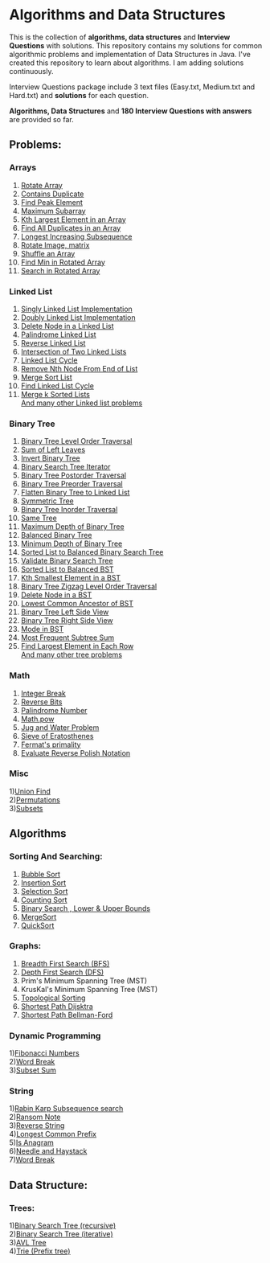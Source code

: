 # Algorithms and Data Structures
This is the collection of **algorithms, data structures** and **Interview Questions** with solutions.
This repository contains my solutions for common algorithmic problems and implementation of Data Structures in Java.
I've created this repository to learn about algorithms. I am adding solutions continuously.   

Interview Questions package include 3 text files (Easy.txt, Medium.txt and Hard.txt) and **solutions** for each question.      

**Algorithms,  Data Structures** and **180 Interview Questions with answers** are provided so far.

## Problems:
  
### Arrays
1) [Rotate Array](https://github.com/sherxon/AlgoDS/blob/master/src/interviewquestions/easy/RotateArray.java)      
2) [Contains Duplicate](https://github.com/sherxon/AlgoDS/blob/master/src/interviewquestions/easy/ContainsDuplicate.java)  
3) [Find Peak Element](https://github.com/sherxon/AlgoDS/blob/master/src/interviewquestions/medium/FindPeakElement.java)  
4) [Maximum Subarray](https://github.com/sherxon/AlgoDS/blob/master/src/interviewquestions/medium/MaximumSubarray.java)  
5) [Kth Largest Element in an Array](https://github.com/sherxon/AlgoDS/blob/master/src/interviewquestions/medium/KthLargestElementinanArray.java)  
6) [Find All Duplicates in an Array](https://github.com/sherxon/AlgoDS/blob/master/src/interviewquestions/medium/FindAllDuplicatesinanArray.java)  
7) [Longest Increasing Subsequence](https://github.com/sherxon/AlgoDS/blob/master/src/interviewquestions/medium/MaxIncreasingSubsequence.java)  
8) [Rotate Image, matrix](https://github.com/sherxon/AlgoDS/blob/master/src/interviewquestions/medium/RotateImage.java)  
9) [Shuffle an Array](https://github.com/sherxon/AlgoDS/blob/master/src/interviewquestions/medium/ShuffleanArray.java)  
10) [Find Min in Rotated Array](https://github.com/sherxon/AlgoDS/blob/master/src/interviewquestions/medium/FindMinimuminRotatedSortedArray.java)  
11) [Search in Rotated Array](https://github.com/sherxon/AlgoDS/blob/master/src/interviewquestions/medium/SearchinRotatedSortedArray.java)  
  

### Linked List
1) [Singly Linked List Implementation](https://github.com/sherxon/AlgoDS/blob/master/src/ds/LinkedList.java)  
1) [Doubly Linked List Implementation](https://github.com/sherxon/AlgoDS/blob/master/src/ds/DoublyLinkedList.java)  
3) [Delete Node in a Linked List](https://github.com/sherxon/AlgoDS/blob/master/src/interviewquestions/easy/DeleteNodeSingleLinkedList.java)  
4) [Palindrome Linked List](https://github.com/sherxon/AlgoDS/blob/master/src/interviewquestions/easy/PalindromeLinkedList.java)  
5) [Reverse Linked List](https://github.com/sherxon/AlgoDS/blob/master/src/interviewquestions/easy/ReverseLinkedList.java)  
6) [Intersection of Two Linked Lists](https://github.com/sherxon/AlgoDS/blob/master/src/interviewquestions/easy/IntersectionofTwoLinkedLists.java)  
7) [Linked List Cycle](https://github.com/sherxon/AlgoDS/blob/master/src/interviewquestions/easy/LinkedListCycle.java)  
8) [Remove Nth Node From End of List](https://github.com/sherxon/AlgoDS/blob/master/src/interviewquestions/easy/RemoveNthNodeFromEndofList.java)   
9) [Merge Sort List](https://github.com/sherxon/AlgoDS/blob/master/src/interviewquestions/medium/SortList.java)  
10) [Find Linked List Cycle](https://github.com/sherxon/AlgoDS/blob/master/src/interviewquestions/medium/LinkedListCycle2.java)  
11) [Merge k Sorted Lists](https://github.com/sherxon/AlgoDS/blob/master/src/interviewquestions/medium/MergekSortedLists.java)   
 [And many other Linked list problems](https://github.com/sherxon/AlgoDS/tree/master/src/interviewquestions)
 
### Binary Tree
1) [Binary Tree Level Order Traversal](https://github.com/sherxon/AlgoDS/blob/master/src/interviewquestions/easy/BinaryTreeLevelOrderTraversal.java)  
2) [Sum of Left Leaves](https://github.com/sherxon/AlgoDS/blob/master/src/interviewquestions/easy/SumofLeftLeaves.java)  
3) [Invert Binary Tree](https://github.com/sherxon/AlgoDS/blob/master/src/interviewquestions/easy/InvertBinaryTree.java)  
4) [Binary Search Tree Iterator](https://github.com/sherxon/AlgoDS/blob/master/src/interviewquestions/medium/BinarySearchTreeIterator.java)  
5) [Binary Tree Postorder Traversal](https://github.com/sherxon/AlgoDS/blob/master/src/interviewquestions/hard/PostOrderTraversalTree.java)  
6) [Binary Tree Preorder Traversal](https://github.com/sherxon/AlgoDS/blob/master/src/interviewquestions/medium/BinaryTreePreorderTraversal.java)  
7) [Flatten Binary Tree to Linked List](https://github.com/sherxon/AlgoDS/blob/master/src/interviewquestions/medium/FlattenBinaryTreetoLinkedList.java)  
8) [Symmetric Tree](https://github.com/sherxon/AlgoDS/blob/master/src/interviewquestions/easy/SymmetricTree.java)  
9) [Binary Tree Inorder Traversal](https://github.com/sherxon/AlgoDS/blob/master/src/interviewquestions/medium/BinaryTreeInorderTraversal.java)  
10) [Same Tree](https://github.com/sherxon/AlgoDS/blob/master/src/interviewquestions/easy/SameTree.java)  
11) [Maximum Depth of Binary Tree](https://github.com/sherxon/AlgoDS/blob/master/src/interviewquestions/easy/MaximumDepthofBinaryTree.java)  
12) [Balanced Binary Tree](https://github.com/sherxon/AlgoDS/blob/master/src/interviewquestions/easy/BalancedBinaryTree.java)  
13) [Minimum Depth of Binary Tree](https://github.com/sherxon/AlgoDS/blob/master/src/interviewquestions/easy/MinimumDepthofBinaryTree.java)     
14) [Sorted List to Balanced Binary Search Tree](https://github.com/sherxon/AlgoDS/blob/master/src/interviewquestions/medium/ConvertSortedListtoBinarySearchTree.java)   
15) [Validate Binary Search Tree](https://github.com/sherxon/AlgoDS/blob/master/src/interviewquestions/medium/ValidateBinarySearchTree.java)  
16) [Sorted List to Balanced BST ](https://github.com/sherxon/AlgoDS/blob/master/src/interviewquestions/medium/ConvertSortedArraytoBinarySearchTree.java)  
17) [Kth Smallest Element in a BST](https://github.com/sherxon/AlgoDS/blob/master/src/interviewquestions/medium/KthSmallestElementinaBST.java)  
18) [Binary Tree Zigzag Level Order Traversal](https://github.com/sherxon/AlgoDS/blob/master/src/interviewquestions/medium/ZigZagOrderLevelTraversalBST.java)  
19) [Delete Node in a BST](https://github.com/sherxon/AlgoDS/blob/master/src/interviewquestions/medium/DeleteNodeinaBST.java)  
20) [Lowest Common Ancestor of BST](https://github.com/sherxon/AlgoDS/blob/master/src/interviewquestions/easy/LowestCommonAncestorBST.java)  
21) [Binary Tree Left Side View](https://github.com/sherxon/AlgoDS/blob/master/src/interviewquestions/medium/BinaryTreeLeftSIdeView.java)  
22) [Binary Tree Right Side View](https://github.com/sherxon/AlgoDS/blob/master/src/interviewquestions/medium/BinaryTreeRightSideView.java)  
23) [Mode in BST](https://github.com/sherxon/AlgoDS/blob/master/src/interviewquestions/easy/FindModeinBST.java)   
24) [Most Frequent Subtree Sum](https://github.com/sherxon/AlgoDS/blob/master/src/interviewquestions/medium/MostFrequentSubtreeSum.java)  
25) [ Find Largest Element in Each Row](https://github.com/sherxon/AlgoDS/blob/master/src/interviewquestions/medium/FindLargestElementinEachRow.java)   
 [And many other tree problems](https://github.com/sherxon/AlgoDS/tree/master/src/interviewquestions)  
  
### Math
1) [Integer Break](https://github.com/sherxon/AlgoDS/blob/master/src/interviewquestions/medium/IntegerBreak.java)  
2) [Reverse Bits](https://github.com/sherxon/AlgoDS/blob/master/src/interviewquestions/easy/ReverseBits.java)   
3) [Palindrome Number](https://github.com/sherxon/AlgoDS/blob/master/src/interviewquestions/easy/PalindromeNumber.java)  
4) [Math.pow](https://github.com/sherxon/AlgoDS/blob/master/src/interviewquestions/medium/Pow.java)  
5) [Jug and Water Problem](https://github.com/sherxon/AlgoDS/blob/master/src/interviewquestions/medium/WaterAndJugProblem.java)  
6) [Sieve of Eratosthenes](https://github.com/sherxon/AlgoDS/blob/master/src/algo/numerals/SieveofEratosthenes.java)  
7) [Fermat's primality](https://github.com/sherxon/AlgoDS/blob/master/src/algo/numerals/FermatPrimality.java)     
8) [Evaluate Reverse Polish Notation](https://github.com/sherxon/AlgoDS/blob/master/src/interviewquestions/medium/EvaluateReversePolishNotation.java)  

### Misc
1)[Union Find](https://github.com/sherxon/AlgoDS/blob/master/src/algo/UnionFind.java)  
2)[Permutations](https://github.com/sherxon/AlgoDS/blob/master/src/interviewquestions/medium/Permutations.java)  
3)[Subsets](https://github.com/sherxon/AlgoDS/blob/master/src/interviewquestions/medium/SubSets.java)     


## Algorithms
  
### Sorting And Searching:    
1) [Bubble Sort](https://github.com/sherxon/AlgoDS/blob/master/src/algo/sortingandsearching/BubbleSort.java)  
2) [Insertion Sort](https://github.com/sherxon/AlgoDS/blob/master/src/algo/sortingandsearching/InsertionSort.java)  
3) [Selection Sort](https://github.com/sherxon/AlgoDS/blob/master/src/algo/sortingandsearching/SelectionSort.java)  
4) [Counting Sort](https://github.com/sherxon/AlgoDS/blob/master/src/algo/sortingandsearching/CountingSort.java)  
5) [Binary Search , Lower & Upper Bounds](https://github.com/sherxon/AlgoDS/blob/master/src/algo/sortingandsearching/BinarySearch.java)  
6) [MergeSort](https://github.com/sherxon/AlgoDS/blob/master/src/algo/sortingandsearching/MergeSort.java)  
7) [QuickSort](https://github.com/sherxon/AlgoDS/blob/master/src/algo/sortingandsearching/QuickSort.java)  

### Graphs:  
1) [Breadth First Search (BFS)](https://github.com/sherxon/AlgoDS/blob/master/src/algo/graph/BFS.java)  
2) [Depth First Search (DFS)](https://github.com/sherxon/AlgoDS/blob/master/src/algo/graph/DFS.java)  
3) Prim's Minimum Spanning Tree (MST)  
4) KrusKal's Minimum Spanning Tree (MST)  
5) [Topological Sorting](https://github.com/sherxon/AlgoDS/blob/master/src/algo/graph/TopologicalSorting.java)      
6) [Shortest Path Dijsktra](https://github.com/sherxon/AlgoDS/blob/master/src/algo/graph/Dijsktra.java)  
7) [Shortest Path Bellman-Ford](https://github.com/sherxon/AlgoDS/blob/master/src/algo/graph/BellmanFord.java)    

### Dynamic Programming
1)[Fibonacci Numbers](https://github.com/sherxon/AlgoDS/blob/master/src/algo/dp/FibonacciNumber.java)  
2)[Word Break](https://github.com/sherxon/AlgoDS/blob/master/src/interviewquestions/medium/WordBreak.java)  
3)[Subset Sum](https://github.com/sherxon/AlgoDS/blob/master/src/algo/dp/SubsetSum.java)     

### String
1)[Rabin Karp Subsequence search](https://github.com/sherxon/AlgoDS/blob/master/src/algo/string/RabinKarpSubsequenceSearch.java)   
2)[Ransom Note](https://github.com/sherxon/AlgoDS/blob/master/src/interviewquestions/easy/RansomNote.java)  
3)[Reverse String](https://github.com/sherxon/AlgoDS/blob/master/src/interviewquestions/easy/ReverseString.java)  
4)[Longest Common Prefix](https://github.com/sherxon/AlgoDS/blob/master/src/interviewquestions/easy/LongestCommonPrefix.java)  
5)[Is Anagram](https://github.com/sherxon/AlgoDS/blob/master/src/interviewquestions/easy/ValidAnagram.java)  
6)[Needle and Haystack](https://github.com/sherxon/AlgoDS/blob/master/src/interviewquestions/easy/ImplementstrSt.java)  
7)[Word Break](https://github.com/sherxon/AlgoDS/blob/master/src/interviewquestions/medium/WordBreak.java)  

## Data Structure:      

### Trees:  
1)[Binary Search Tree (recursive)](https://github.com/sherxon/AlgoDS/blob/master/src/ds/BST.java)  
2)[Binary Search Tree (iterative)](https://github.com/sherxon/AlgoDS/blob/master/src/ds/BSTIterative.java)  
3)[AVL Tree](https://github.com/sherxon/AlgoDS/blob/master/src/ds/AVLTree.java)    
4)[Trie (Prefix tree)](https://github.com/sherxon/AlgoDS/blob/master/src/algo/string/Trie.java)  




